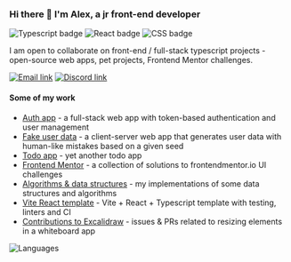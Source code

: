 ### Hi there 👋 I'm Alex, a jr front-end developer

![Typescript badge](https://img.shields.io/badge/Typescript-333740?style=for-the-badge&logo=typescript&logoSize=auto)
![React badge](https://img.shields.io/badge/React-333740?style=for-the-badge&logo=react&logoSize=auto)
![CSS badge](https://img.shields.io/badge/css-333740?style=for-the-badge&logo=css3&logoSize=auto)

I am open to collaborate on front-end / full-stack typescript projects - open-source web apps, pet projects, Frontend Mentor challenges.

[![Email link](https://img.shields.io/badge/Email-333740?style=for-the-badge&logoSize=auto)](mailto:alexkim6@outlook.com)
[![Discord link](https://img.shields.io/badge/Discord-333740?style=for-the-badge&logo=discord&logoSize=auto)](https://discordapp.com/users/1004672779783774218)

#### Some of my work

<!-- https://github.com/alex-kim-dev/collectify -->
<!-- https://github.com/alex-kim-dev/github-jobs -->

- [Auth app](https://github.com/alex-kim-dev/auth-app) - a full-stack web app with token-based authentication and user management
- [Fake user data](https://github.com/alex-kim-dev/fake-user-data) - a client-server web app that generates user data with human-like mistakes based on a given seed
- [Todo app](https://github.com/alex-kim-dev/todo-app) - yet another todo app
- [Frontend Mentor](https://www.frontendmentor.io/profile/alex-kim-dev/solutions) - a collection of solutions to frontendmentor.io UI challenges
- [Algorithms & data structures](https://github.com/alex-kim-dev/algorithms-and-data-structures) - my implementations of some data structures and algorithms
- [Vite React template](https://github.com/alex-kim-dev/vite-react-template) - Vite + React + Typescript template with testing, linters and CI
- [Contributions to Excalidraw](https://github.com/excalidraw/excalidraw/issues?q=author%3Aalex-kim-dev) - issues & PRs related to resizing elements in a whiteboard app

![Languages](https://github-readme-stats.vercel.app/api/top-langs/?username=alex-kim-dev&layout=compact&bg_color=22272E&text_color=e4e8ec&hide_border=true&border_radius=0&card_width=278&langs_count=7)
